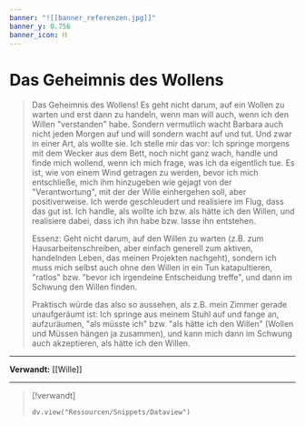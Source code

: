 ```yaml
---
banner: "![[banner_referenzen.jpg]]"
banner_y: 0.756
banner_icon: ⛓️
---
```


# Das Geheimnis des Wollens

> Das Geheimnis des Wollens! Es geht nicht darum, auf ein Wollen zu warten und erst dann zu handeln, wenn man will auch, wenn ich den Willen "verstanden" habe. Sondern vermutlich wacht Barbara auch nicht jeden Morgen auf und will sondern wacht auf und tut. Und zwar in einer Art, als wollte sie. Ich stelle mir das vor: Ich springe morgens mit dem Wecker aus dem Bett, noch nicht ganz wach, handle und finde mich wollend, wenn ich mich frage, was ich da eigentlich tue. Es ist, wie von einem Wind getragen zu werden, bevor ich mich entschließe, mich ihm hinzugeben wie gejagt von der "Verantwortung", mit der der Wille einhergehen soll, aber positiverweise. Ich werde geschleudert und realisiere im Flug, dass das gut ist. Ich handle, als wollte ich bzw. als hätte ich den Willen, und realisiere dabei, dass ich ihn habe bzw. lasse ihn entstehen.
> 
> Essenz: Geht nicht darum, auf den Willen zu warten (z.B. zum Hausarbeitenschreiben, aber einfach generell zum aktiven, handelnden Leben, das meinen Projekten nachgeht), sondern ich muss mich selbst auch ohne den Willen in ein Tun katapultieren, "ratlos" bzw. "bevor ich irgendeine Entscheidung treffe", und dann im Schwung den Willen finden.
> 
> Praktisch würde das also so aussehen, als z.B. mein Zimmer gerade unaufgeräumt ist: Ich springe aus meinem Stuhl auf und fange an, aufzuräumen, "als müsste ich" bzw. "als hätte ich den Willen" (Wollen und Müssen hängen ja zusammen), und kann mich dann im Schwung auch akzeptieren, als hätte ich den Willen.

---

**Verwandt:** [[Wille]]

---

> [!verwandt]
> ```dataviewjs
> dv.view("Ressourcen/Snippets/Dataview")
> ```
